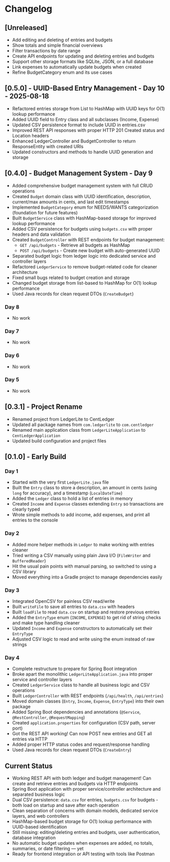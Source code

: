 # Changelog

## [Unreleased]
- Add editing and deleting of entries and budgets
- Show totals and simple financial overviews
- Filter transactions by date range
- Create API endpoints for updating and deleting entries and budgets
- Support other storage formats like SQLite, JSON, or a full database
- Link expenses to automatically update budgets when created
- Refine BudgetCategory enum and its use cases

## [0.5.0] - UUID-Based Entry Management - Day 10 - 2025-08-18
- Refactored entries storage from List to HashMap with UUID keys for O(1) lookup performance
- Added UUID field to Entry class and all subclasses (Income, Expense)
- Updated CSV persistence format to include UUID in entries.csv
- Improved REST API responses with proper HTTP 201 Created status and Location headers
- Enhanced LedgerController and BudgetController to return ResponseEntity with created URIs
- Updated constructors and methods to handle UUID generation and storage

## [0.4.0] - Budget Management System - Day 9
- Added comprehensive budget management system with full CRUD operations
- Created `Budget` domain class with UUID identification, description, current/max amounts in cents, and last edit timestamps
- Implemented `BudgetCategory` enum for NEEDS/WANTS categorization (foundation for future features)
- Built `BudgetService` class with HashMap-based storage for improved lookup performance
- Added CSV persistence for budgets using `budgets.csv` with proper headers and data validation
- Created `BudgetController` with REST endpoints for budget management:
  - `GET /api/budgets` - Retrieve all budgets as HashMap
  - `POST /api/budgets` - Create new budget with auto-generated UUID
- Separated budget logic from ledger logic into dedicated service and controller layers
- Refactored `LedgerService` to remove budget-related code for cleaner architecture
- Fixed small bugs related to budget creation and storage
- Changed budget storage from list-based to HashMap for O(1) lookup performance
- Used Java records for clean request DTOs (`CreateBudget`)

### Day 8
- No work

### Day 7
- No work

### Day 6
- No work

### Day 5
- No work

## [0.3.1] - Project Rename
- Renamed project from LedgerLite to CentLedger
- Updated all package names from `com.ledgerlite` to `com.centledger`
- Renamed main application class from `LedgerLiteApplication` to `CentLedgerApplication`
- Updated build configuration and project files

## [0.1.0] - Early Build

### Day 1
- Started with the very first `LedgerLite.java` file
- Built the `Entry` class to store a description, an amount in cents (using `long` for accuracy), and a timestamp (`LocalDateTime`)
- Added the `Ledger` class to hold a list of entries in memory
- Created `Income` and `Expense` classes extending `Entry` so transactions are clearly typed
- Wrote simple methods to add income, add expenses, and print all entries to the console

### Day 2
- Added more helper methods in `Ledger` to make working with entries cleaner
- Tried writing a CSV manually using plain Java I/O (`FileWriter` and `BufferedReader`)
- Hit the usual pain points with manual parsing, so switched to using a CSV library
- Moved everything into a Gradle project to manage dependencies easily

### Day 3
- Integrated OpenCSV for painless CSV read/write
- Built `writeFile` to save all entries to `data.csv` with headers
- Built `loadFile` to read `data.csv` on startup and restore previous entries
- Added the `EntryType` enum (`INCOME`, `EXPENSE`) to get rid of string checks and make type handling cleaner
- Updated `Income` and `Expense` constructors to automatically set their `EntryType`
- Adjusted CSV logic to read and write using the enum instead of raw strings

### Day 4
- Complete restructure to prepare for Spring Boot integration
- Broke apart the monolithic `LedgerLiteApplication.java` into proper service and controller layers
- Created `LedgerService` class to handle all business logic and CSV operations
- Built `LedgerController` with REST endpoints (`/api/health`, `/api/entries`)
- Moved domain classes (`Entry`, `Income`, `Expense`, `EntryType`) into their own package
- Added Spring Boot dependencies and annotations (`@Service`, `@RestController`, `@RequestMapping`)
- Created `application.properties` for configuration (CSV path, server port)
- Got the REST API working! Can now POST new entries and GET all entries via HTTP
- Added proper HTTP status codes and request/response handling
- Used Java records for clean request DTOs (`CreateEntry`)

## Current Status
- Working REST API with both ledger and budget management! Can create and retrieve entries and budgets via HTTP endpoints
- Spring Boot application with proper service/controller architecture and separated business logic
- Dual CSV persistence: `data.csv` for entries, `budgets.csv` for budgets - both load on startup and save after each operation
- Clean separation of concerns with domain models, dedicated service layers, and web controllers
- HashMap-based budget storage for O(1) lookup performance with UUID-based identification
- Still missing: editing/deleting entries and budgets, user authentication, database integration
- No automatic budget updates when expenses are added, no totals, summaries, or date filtering — yet
- Ready for frontend integration or API testing with tools like Postman

